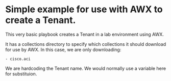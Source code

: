 <h1> Simple example for use with AWX to create a Tenant. </h1>

This very basic playbook creates a Tenant in a lab environment using AWX. 

It has a collections directory to specify which collections it should download for use by AWX. In this case, we are only downloading:

```
- cisco.aci
```

We are hardcoding the Tenant name. We would normally use a variable here for substituion.
